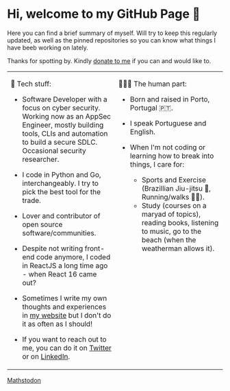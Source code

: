 # Hi, welcome to my GitHub Page 👋

Here you can find a brief summary of myself. Will try to keep this regularly updated, as well as the pinned repositories so you can know what things I have beeb working on lately.

Thanks for spotting by. Kindly [donate to me](https://www.paypal.com/paypalme/gsilvapt) if you can and would like to.


<table>
<tr>
<td valign="top" width="50%">

:robot: Tech stuff:

- Software Developer with a focus on cyber security. Working now as an AppSec Engineer, mostly building tools, CLIs and automation to build a secure SDLC. Occasional security researcher.
  
- I code in Python and Go, interchangeably. I try to pick the best tool for the trade.
  
- Lover and contributor of open source software/communities.
  
- Despite not writing front-end code anymore, I coded in ReactJS a long time ago - when React 16 came out?

- Sometimes I write my own thoughts and experiences in [my website](https://gsilvapt.me) but I don't do it as often as I should! 

- If you want to reach out to me, you can do it on [Twitter](https://gsilvapt.me) or on [LinkedIn](https://www.linkedin.com/in/gsilvapt/).

</td>
<td valign="top" width="50%">

🧑‍🦱👋 The human part:

- Born and raised in Porto, Portugal 🇵🇹.
 
- I speak Portuguese and English.

- When I'm not coding or learning how to break into things, I care for:
  - Sports and Exercise (Brazillian Jiu-jitsu 🥋, Running/walks 🏃‍♂️).
  - Study (courses on a maryad of topics), reading books, listening to music, go to the beach (when the weatherman allows it).

</td>
</tr>
</table>

 <a href="https://mathstodon.xyz/@mlliarm" rel="me">Mathstodon</a>
